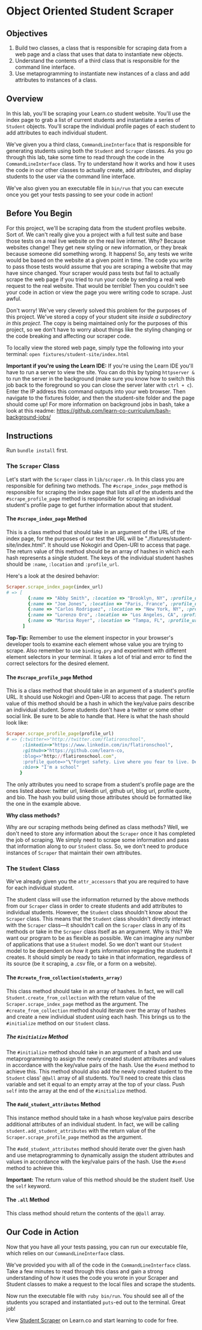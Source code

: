 # Object Oriented Student Scraper

## Objectives

1. Build two classes, a class that is responsible for scraping data from a web
   page and a class that uses that data to instantiate new objects.
3. Understand the contents of a third class that is responsible for the command
   line interface.
2. Use metaprogramming to instantiate new instances of a class and add
   attributes to instances of a class.

## Overview

In this lab, you'll be scraping your Learn.co student website. You'll use the
index page to grab a list of current students and instantiate a series of
`Student` objects. You'll scrape the individual profile pages of each student
to add attributes to each individual student.

We've given you a third class, `CommandLineInterface` that is responsible for
generating students using both the `Student` and `Scraper` classes. As you go
through this lab, take some time to read through the code in the
`CommandLineInterface` class. Try to understand how it works and how it uses
the code in our other classes to actually create, add attributes, and display
students to the user via the command line interface.

We've also given you an executable file in `bin/run` that you can execute once
you get your tests passing to see your code in action!

## Before You Begin

For this project, we'll be scraping data from the student profiles website.
Sort of. We can't really give you a project with a full test suite and base
those tests on a real live website on the real live internet. Why? Because
websites change! They get new styling or new information, or they break because
someone did something wrong. It happens! So, any tests we write would be based
on the website at a given point in time. The code you write to pass those tests
would assume that you are scraping a website that may have since changed. Your
scraper would pass tests but fail to actually scrape the web page if you tried
to run your code by sending a real web request to the real website. That would
be terrible! Then you couldn't see your code in action or view the page you
were writing code to scrape. Just awful.

Don't worry! We've very cleverly solved this problem for the purposes of this
project. We've stored a copy of your student site *inside a subdirectory in
this project*. The copy is being maintained only for the purposes of this
project, so we don't have to worry about things like the styling changing or
the code breaking and affecting our scraper code.

To locally view the stored web page, simply type the following into your
terminal: `open fixtures/student-site/index.html`

**Important if you're using the Learn IDE:** If you're using the Learn IDE
you'll have to run a server to view the site. You can do this by typing
`httpserver &` to run the server in the background (make sure you know how to
switch this job back to the foreground so you can close the server later with
`ctrl + c`). Enter the IP address this command outputs into your web browser.
Then navigate to the fixtures folder, and then the student-site folder and the
page should come up! For more information on background jobs in bash, take a
look at this readme:
https://github.com/learn-co-curriculum/bash-background-jobs/

## Instructions

Run `bundle install` first.

### The `Scraper` Class

Let's start with the `Scraper` class in `lib/scraper.rb`. In this class you are
responsible for defining two methods. The `#scrape_index_page` method is
responsible for scraping the index page that lists all of the students and the
`#scrape_profile_page` method is responsible for scraping an individual
student's profile page to get further information about that student.

#### The `#scrape_index_page` Method

This is a class method that should take in an argument of the URL of the index
page, for the purposes of our test the URL will be
"./fixtures/student-site/index.html". It should use Nokogiri and Open-URI to
access that page. The return value of this method should be an array of hashes
in which each hash represents a single student. The keys of the individual
student hashes should be `:name`, `:location` and `:profile_url`.

Here's a look at the desired behavior:

```ruby
Scraper.scrape_index_page(index_url)
# => [
        {:name => "Abby Smith", :location => "Brooklyn, NY", :profile_url => "students/abby-smith.html"},
        {:name => "Joe Jones", :location => "Paris, France", :profile_url => "students/joe-jonas.html"},
        {:name => "Carlos Rodriguez", :location => "New York, NY", :profile_url => "students/carlos-rodriguez.html"},
        {:name => "Lorenzo Oro", :location => "Los Angeles, CA", :profile_url => "students/lorenzo-oro.html"},
        {:name => "Marisa Royer", :location => "Tampa, FL", :profile_url => "students/marisa-royer.html"}
      ]
```

**Top-Tip:** Remember to use the element inspector in your browser's developer
tools to examine each element whose value you are trying to scrape. Also
remember to use `binding.pry` and experiment with different element selectors
in your terminal. It takes a lot of trial and error to find the correct
selectors for the desired element.

#### The `#scrape_profile_page` Method

This is a class method that should take in an argument of a student's profile
URL. It should use Nokogiri and Open-URI to access that page. The return value
of this method should be a hash in which the key/value pairs describe an
individual student. Some students don't have a twitter or some other social
link. Be sure to be able to handle that. Here is what the hash should look
like:

```ruby
Scraper.scrape_profile_page(profile_url)
# => {:twitter=>"http://twitter.com/flatironschool",
      :linkedin=>"https://www.linkedin.com/in/flatironschool",
      :github=>"https://github.com/learn-co,
      :blog=>"http://flatironschool.com",
      :profile_quote=>"\"Forget safety. Live where you fear to live. Destroy your reputation. Be notorious.\" - Rumi",
      :bio=> "I'm a school"
     }
```

The only attributes you need to scrape from a student's profile page are the
ones listed above: twitter url, linkedin url, github url, blog url, profile
quote, and bio. The hash you build using those attributes should be formatted
like the one in the example above.

**Why class methods?**

Why are our scraping methods being defined as class methods? Well, we don't
need to store any information about the `Scraper` once it has completed the job
of scraping. We simply need to scrape some information and pass that
information along to our `Student` class. So, we don't need to produce
instances of `Scraper` that maintain their own attributes.

### The `Student` Class

We've already given you the `attr_accessors` that you are required to have for
each individual student.

The student class will use the information returned by the above methods from
our `Scraper` class in order to create students and add attributes to
individual students. However, the `Student` class shouldn't know about the
`Scraper` class. This means that the `Student` class shouldn't directly
interact with the `Scraper` class––it shouldn't call on the `Scraper` class in
any of its methods or take in the `Scraper` class itself as an argument. Why is
this? We want our program to be as flexible as possible. We can imagine any
number of applications that use a `Student` model. So we don't want our
`Student` model to be dependent on *how* it gets information regarding the
students it creates. It should simply be ready to take in that information,
regardless of its source (be it scraping, a .csv file, or a form on a website).

#### The `#create_from_collection(students_array)`

This class method should take in an array of hashes. In fact, we will call
`Student.create_from_collection` with the return value of the
`Scraper.scrape_index_page` method as the argument. The
`#create_from_collection` method should iterate over the array of hashes and
create a new individual student using each hash. This brings us to the
`#initialize` method on our `Student` class.

##### The `#initialize` Method

The `#initialize` method should take in an argument of a hash and use
metaprogramming to assign the newly created student attributes and values in
accordance with the key/value pairs of the hash. Use the `#send` method to
achieve this. This method should also add the newly created student to the
`Student` class' `@@all` array of all students. You'll need to create this
class variable and set it equal to an empty array at the top of your class.
Push `self` into the array at the end of the `#initialize` method.

#### The `#add_student_attributes` Method

This instance method should take in a hash whose key/value pairs describe
additional attributes of an individual student. In fact, we will be calling
`student.add_student_attributes` with the return value of the
`Scraper.scrape_profile_page` method as the argument.

The `#add_student_attributes` method should iterate over the given hash and use
metaprogramming to dynamically assign the student attributes and values in
accordance with the key/value pairs of the hash. Use the `#send` method to
achieve this.

**Important:** The return value of this method should be the student itself.
Use the `self` keyword.

#### The `.all` Method

This class method should return the contents of the `@@all` array.

## Our Code in Action

Now that you have all your tests passing, you can run our executable file,
which relies on our `CommandLineInterface` class.

We've provided you with all of the code in the `CommandLineInterface` class.
Take a few minutes to read through this class and gain a strong understanding
of how it uses the code you wrote in your Scraper and Student classes to make a
request to the local files and scrape the students.

Now run the executable file with `ruby bin/run`. You should see all of the
students you scraped and instantiated `puts`-ed out to the terminal. Great job!

<p class='util--hide'>View <a href='https://learn.co/lessons/oo-student-scraper'>Student Scraper</a> on Learn.co and start learning to code for free.</p>
